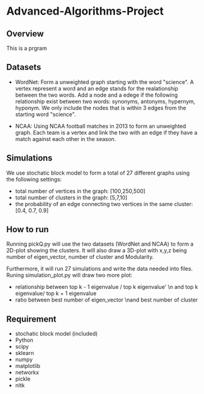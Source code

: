 # Advanced-Algorithms-Project


## Overview
This is a prgram 


## Datasets

* WordNet: 
Form a unweighted graph starting with the word "science". A vertex represent a word and an edge stands for the realationship between the two words. Add a node and a edege if the following relationship exist between two words: synonyms, antonyms, hypernym, hyponym. We only include the nodes that is within 3 edges from the starting word "science".

* NCAA: 
Using NCAA football matches in 2013 to form an unweighted graph. Each team is a vertex and link the two with an edge if they have a match against each other in the season.


## Simulations
We use stochatic block model to form a total of 27 different graphs using the following settings: 
* total number of vertices in the graph: [100,250,500]
* total number of clusters in the graph: [5,7,10]
* the probability of an edge connecting two vertices in the same cluster: [0.4, 0.7, 0.9] 


## How to run
Running pickQ.py will use the two datasets (WordNet and NCAA) to form a 2D-plot showing the clusters. It will also draw a 3D-plot with x,y,z being number of eigen_vector, number of cluster and Modularity.

Furthermore, it will run 27 simulations and write the data needed into files. Runing simulation_plot.py will draw two more plot: 
* relationship between top k - 1 eigenvalue / top k eigenvalue' \n and top k eigenvalue/ top k + 1 eigenvalue 
* ratio between best number of eigen_vector \nand best number of cluster

## Requirement

* stochatic block model (included)
* Python
* scipy
* sklearn
* numpy
* matplotlib
* networkx
* pickle
* nltk
